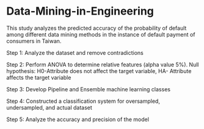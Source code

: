 # Data-Mining-in-Engineering
This study analyzes the predicted accuracy of the probability of default among different data mining methods in the instance of default payment of consumers in Taiwan.

Step 1: Analyze the dataset and remove contradictions

Step 2: Perform ANOVA to determine relative features (alpha value 5%). Null hypothesis: H0-Attribute does not affect the target variable, HA- Attribute affects the target variable

Step 3: Develop Pipeline and Ensemble machine learning classes

Step 4: Constructed a classification system for oversampled, undersampled, and actual dataset

Step 5: Analyze the accuracy and precision of the model

